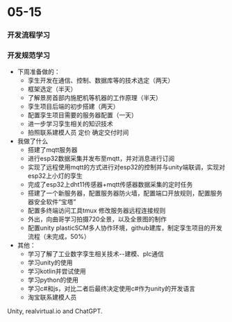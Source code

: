 # 05-15
### 开发流程学习
### 开发规范学习


- 下周准备做的：
	- 孪生开发在通信、控制、数据库等的技术选定（两天）
	- 框架选定（半天）
	- 了解景房首部内施肥机等机器的工作原理（半天）
	- 孪生项目后端的初步搭建（两天）
	- 配置孪生项目需要的服务器配置（一天）
	- 进一步学习孪生相关的知识技术
	- 拍照联系建模人员 定价 确定交付时间
- 我做了什么
    - 搭建了mqtt服务器
    - 进行esp32数据采集并发布至mqtt，并对消息进行订阅
    - 实现了远程使用mqtt的方式进行对esp32的控制并与unity端联调，实现对esp32上小灯的孪生
    - 完成了esp32上dht11传感器+mqtt传感器数据采集的定时任务
    - 搭建了一个新服务器，配置服务器防火墙，配置端口开放规则，配置服务器安全软件“宝塔”
    - 配置多终端访问工具tmux 修改服务器远程连接规则
    - 外出，向曲哥学习拍摄720全景，以及全景图的制作
    - 配置unity plasticSCM多人协作环境，github建库，制定孪生项目的开发流程（未完成，50%）
- 其他：
	- 学习了解了工业数字孪生相关技术--建模、plc通信
	- 学习unity的使用
	- 学习kotlin并尝试使用
	- 学习python的使用
	- 学习c#和js，对比二者后最终决定使用c#作为unity的开发语言
	- 淘宝联系建模人员

Unity, realvirtual.io and ChatGPT.